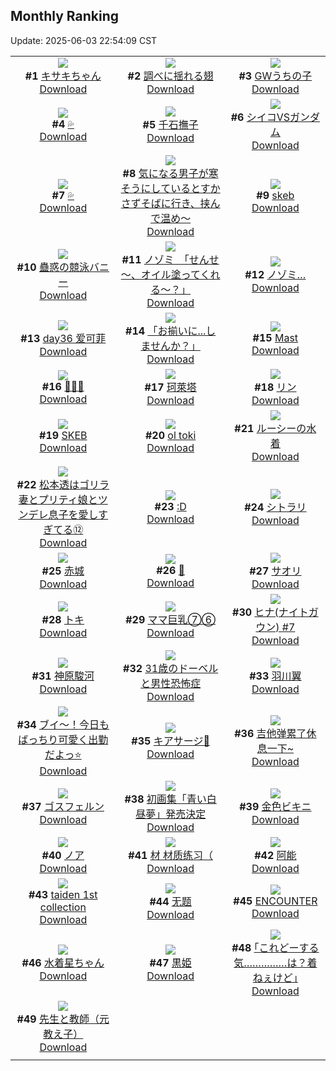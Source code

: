 ## Monthly Ranking
Update: 2025-06-03 22:54:09 CST

|      |      |      |
| :----: | :----: | :----: |
| ![](https://i.pixiv.re/c/240x480/img-master/img/2025/05/06/00/00/13/130081703_p0_master1200.jpg)<br>**#1** [キサキちゃん](https://www.pixiv.net/artworks/130081703)<br>[Download](https://i.pixiv.re/img-original/img/2025/05/06/00/00/13/130081703_p0.jpg) | ![](https://i.pixiv.re/c/240x480/img-master/img/2025/05/06/00/00/10/130081677_p0_master1200.jpg)<br>**#2** [調べに揺れる翅](https://www.pixiv.net/artworks/130081677)<br>[Download](https://i.pixiv.re/img-original/img/2025/05/06/00/00/10/130081677_p0.jpg) | ![](https://i.pixiv.re/c/240x480/img-master/img/2025/05/06/22/03/12/130118922_p0_master1200.jpg)<br>**#3** [GWうちの子](https://www.pixiv.net/artworks/130118922)<br>[Download](https://i.pixiv.re/img-original/img/2025/05/06/22/03/12/130118922_p0.jpg) |
| ![](https://i.pixiv.re/c/240x480/img-master/img/2025/05/06/00/00/16/130081733_p0_master1200.jpg)<br>**#4** [💦](https://www.pixiv.net/artworks/130081733)<br>[Download](https://i.pixiv.re/img-original/img/2025/05/06/00/00/16/130081733_p0.jpg) | ![](https://i.pixiv.re/c/240x480/img-master/img/2025/05/06/00/00/06/130081641_p0_master1200.jpg)<br>**#5** [千石撫子](https://www.pixiv.net/artworks/130081641)<br>[Download](https://i.pixiv.re/img-original/img/2025/05/06/00/00/06/130081641_p0.png) | ![](https://i.pixiv.re/c/240x480/img-master/img/2025/05/06/19/42/53/130112416_p0_master1200.jpg)<br>**#6** [シイコVSガンダム](https://www.pixiv.net/artworks/130112416)<br>[Download](https://i.pixiv.re/img-original/img/2025/05/06/19/42/53/130112416_p0.jpg) |
| ![](https://i.pixiv.re/c/240x480/img-master/img/2025/05/04/15/46/57/130021589_p0_master1200.jpg)<br>**#7** [💦](https://www.pixiv.net/artworks/130021589)<br>[Download](https://i.pixiv.re/img-original/img/2025/05/04/15/46/57/130021589_p0.png) | ![](https://i.pixiv.re/c/240x480/img-master/img/2025/05/06/09/00/07/130093140_p0_master1200.jpg)<br>**#8** [気になる男子が寒そうにしているとすかさずそばに行き、挟んで温め～](https://www.pixiv.net/artworks/130093140)<br>[Download](https://i.pixiv.re/img-original/img/2025/05/06/09/00/07/130093140_p0.jpg) | ![](https://i.pixiv.re/c/240x480/img-master/img/2025/05/06/17/10/38/130106534_p0_master1200.jpg)<br>**#9** [skeb](https://www.pixiv.net/artworks/130106534)<br>[Download](https://i.pixiv.re/img-original/img/2025/05/06/17/10/38/130106534_p0.png) |
| ![](https://i.pixiv.re/c/240x480/img-master/img/2025/05/06/15/00/20/130102540_p0_master1200.jpg)<br>**#10** [蠱惑の競泳バニー](https://www.pixiv.net/artworks/130102540)<br>[Download](https://i.pixiv.re/img-original/img/2025/05/06/15/00/20/130102540_p0.jpg) | ![](https://i.pixiv.re/c/240x480/img-master/img/2025/05/04/09/00/08/130011647_p0_master1200.jpg)<br>**#11** [ノゾミ　「せんせ～、オイル塗ってくれる～？」](https://www.pixiv.net/artworks/130011647)<br>[Download](https://i.pixiv.re/img-original/img/2025/05/04/09/00/08/130011647_p0.jpg) | ![](https://i.pixiv.re/c/240x480/img-master/img/2025/05/04/12/13/41/130016187_p0_master1200.jpg)<br>**#12** [ノゾミ…](https://www.pixiv.net/artworks/130016187)<br>[Download](https://i.pixiv.re/img-original/img/2025/05/04/12/13/41/130016187_p0.png) |
| ![](https://i.pixiv.re/c/240x480/img-master/img/2025/05/06/19/02/05/130110854_p0_master1200.jpg)<br>**#13** [day36 爱可菲](https://www.pixiv.net/artworks/130110854)<br>[Download](https://i.pixiv.re/img-original/img/2025/05/06/19/02/05/130110854_p0.jpg) | ![](https://i.pixiv.re/c/240x480/img-master/img/2025/05/06/00/00/10/130081679_p0_master1200.jpg)<br>**#14** [「お揃いに...しませんか？」](https://www.pixiv.net/artworks/130081679)<br>[Download](https://i.pixiv.re/img-original/img/2025/05/06/00/00/10/130081679_p0.jpg) | ![](https://i.pixiv.re/c/240x480/img-master/img/2025/05/04/17/08/40/130023828_p0_master1200.jpg)<br>**#15** [Mast](https://www.pixiv.net/artworks/130023828)<br>[Download](https://i.pixiv.re/img-original/img/2025/05/04/17/08/40/130023828_p0.jpg) |
| ![](https://i.pixiv.re/c/240x480/img-master/img/2025/05/05/00/00/18/130040521_p0_master1200.jpg)<br>**#16** [🦋🦋🦋](https://www.pixiv.net/artworks/130040521)<br>[Download](https://i.pixiv.re/img-original/img/2025/05/05/00/00/18/130040521_p0.png) | ![](https://i.pixiv.re/c/240x480/img-master/img/2025/05/05/18/00/05/130066460_p0_master1200.jpg)<br>**#17** [珂萊塔](https://www.pixiv.net/artworks/130066460)<br>[Download](https://i.pixiv.re/img-original/img/2025/05/05/18/00/05/130066460_p0.jpg) | ![](https://i.pixiv.re/c/240x480/img-master/img/2025/05/07/12/30/04/130138791_p0_master1200.jpg)<br>**#18** [リン](https://www.pixiv.net/artworks/130138791)<br>[Download](https://i.pixiv.re/img-original/img/2025/05/07/12/30/04/130138791_p0.jpg) |
| ![](https://i.pixiv.re/c/240x480/img-master/img/2025/05/06/18/53/42/130110366_p0_master1200.jpg)<br>**#19** [SKEB](https://www.pixiv.net/artworks/130110366)<br>[Download](https://i.pixiv.re/img-original/img/2025/05/06/18/53/42/130110366_p0.jpg) | ![](https://i.pixiv.re/c/240x480/img-master/img/2025/05/07/22/11/31/130154116_p0_master1200.jpg)<br>**#20** [ol toki](https://www.pixiv.net/artworks/130154116)<br>[Download](https://i.pixiv.re/img-original/img/2025/05/07/22/11/31/130154116_p0.png) | ![](https://i.pixiv.re/c/240x480/img-master/img/2025/05/05/00/00/22/130040555_p0_master1200.jpg)<br>**#21** [ルーシーの水着](https://www.pixiv.net/artworks/130040555)<br>[Download](https://i.pixiv.re/img-original/img/2025/05/05/00/00/22/130040555_p0.png) |
| ![](https://i.pixiv.re/c/240x480/img-master/img/2025/05/06/22/37/06/130120378_p0_master1200.jpg)<br>**#22** [松本透はゴリラ妻とプリティ娘とツンデレ息子を愛しすぎてる⑫](https://www.pixiv.net/artworks/130120378)<br>[Download](https://i.pixiv.re/img-original/img/2025/05/06/22/37/06/130120378_p0.jpg) | ![](https://i.pixiv.re/c/240x480/img-master/img/2025/05/06/21/24/30/130117048_p0_master1200.jpg)<br>**#23** [:D](https://www.pixiv.net/artworks/130117048)<br>[Download](https://i.pixiv.re/img-original/img/2025/05/06/21/24/30/130117048_p0.jpg) | ![](https://i.pixiv.re/c/240x480/img-master/img/2025/05/06/01/08/39/130084815_p0_master1200.jpg)<br>**#24** [シトラリ](https://www.pixiv.net/artworks/130084815)<br>[Download](https://i.pixiv.re/img-original/img/2025/05/06/01/08/39/130084815_p0.jpg) |
| ![](https://i.pixiv.re/c/240x480/img-master/img/2025/05/06/19/03/23/130110901_p0_master1200.jpg)<br>**#25** [赤城](https://www.pixiv.net/artworks/130110901)<br>[Download](https://i.pixiv.re/img-original/img/2025/05/06/19/03/23/130110901_p0.jpg) | ![](https://i.pixiv.re/c/240x480/img-master/img/2025/05/06/02/01/59/130086411_p0_master1200.jpg)<br>**#26** [🍭](https://www.pixiv.net/artworks/130086411)<br>[Download](https://i.pixiv.re/img-original/img/2025/05/06/02/01/59/130086411_p0.jpg) | ![](https://i.pixiv.re/c/240x480/img-master/img/2025/05/05/00/00/15/130040498_p0_master1200.jpg)<br>**#27** [サオリ](https://www.pixiv.net/artworks/130040498)<br>[Download](https://i.pixiv.re/img-original/img/2025/05/05/00/00/15/130040498_p0.jpg) |
| ![](https://i.pixiv.re/c/240x480/img-master/img/2025/05/04/00/00/16/130000080_p0_master1200.jpg)<br>**#28** [トキ](https://www.pixiv.net/artworks/130000080)<br>[Download](https://i.pixiv.re/img-original/img/2025/05/04/00/00/16/130000080_p0.jpg) | ![](https://i.pixiv.re/c/240x480/img-master/img/2025/05/05/08/00/04/130051560_p0_master1200.jpg)<br>**#29** [ママ巨乳⑦⑥](https://www.pixiv.net/artworks/130051560)<br>[Download](https://i.pixiv.re/img-original/img/2025/05/05/08/00/04/130051560_p0.jpg) | ![](https://i.pixiv.re/c/240x480/img-master/img/2025/05/07/17/51/13/130144797_p0_master1200.jpg)<br>**#30** [ヒナ(ナイトガウン) #7](https://www.pixiv.net/artworks/130144797)<br>[Download](https://i.pixiv.re/img-original/img/2025/05/07/17/51/13/130144797_p0.jpg) |
| ![](https://i.pixiv.re/c/240x480/img-master/img/2025/05/04/00/00/11/130000039_p0_master1200.jpg)<br>**#31** [神原駿河](https://www.pixiv.net/artworks/130000039)<br>[Download](https://i.pixiv.re/img-original/img/2025/05/04/00/00/11/130000039_p0.png) | ![](https://i.pixiv.re/c/240x480/img-master/img/2025/05/06/00/00/30/130081816_p0_master1200.jpg)<br>**#32** [31歳のドーベルと男性恐怖症](https://www.pixiv.net/artworks/130081816)<br>[Download](https://i.pixiv.re/img-original/img/2025/05/06/00/00/30/130081816_p0.png) | ![](https://i.pixiv.re/c/240x480/img-master/img/2025/05/08/00/00/02/130158445_p0_master1200.jpg)<br>**#33** [羽川翼](https://www.pixiv.net/artworks/130158445)<br>[Download](https://i.pixiv.re/img-original/img/2025/05/08/00/00/02/130158445_p0.png) |
| ![](https://i.pixiv.re/c/240x480/img-master/img/2025/05/05/00/00/18/130040523_p0_master1200.jpg)<br>**#34** [ブイ〜！今日もばっちり可愛く出勤だよっ⭐️](https://www.pixiv.net/artworks/130040523)<br>[Download](https://i.pixiv.re/img-original/img/2025/05/05/00/00/18/130040523_p0.png) | ![](https://i.pixiv.re/c/240x480/img-master/img/2025/05/07/20/37/09/130150311_p0_master1200.jpg)<br>**#35** [キアサージ🌸](https://www.pixiv.net/artworks/130150311)<br>[Download](https://i.pixiv.re/img-original/img/2025/05/07/20/37/09/130150311_p0.png) | ![](https://i.pixiv.re/c/240x480/img-master/img/2025/05/14/21/10/01/130108237_p0_master1200.jpg)<br>**#36** [吉他弹累了休息一下~](https://www.pixiv.net/artworks/130108237)<br>[Download](https://i.pixiv.re/img-original/img/2025/05/14/21/10/01/130108237_p0.jpg) |
| ![](https://i.pixiv.re/c/240x480/img-master/img/2025/05/08/00/00/17/130158566_p0_master1200.jpg)<br>**#37** [ゴスフェルン](https://www.pixiv.net/artworks/130158566)<br>[Download](https://i.pixiv.re/img-original/img/2025/05/08/00/00/17/130158566_p0.png) | ![](https://i.pixiv.re/c/240x480/img-master/img/2025/05/06/00/00/34/130081841_p0_master1200.jpg)<br>**#38** [初画集「青い白昼夢」発売決定](https://www.pixiv.net/artworks/130081841)<br>[Download](https://i.pixiv.re/img-original/img/2025/05/06/00/00/34/130081841_p0.jpg) | ![](https://i.pixiv.re/c/240x480/img-master/img/2025/05/06/09/00/03/130093108_p0_master1200.jpg)<br>**#39** [金色ビキニ](https://www.pixiv.net/artworks/130093108)<br>[Download](https://i.pixiv.re/img-original/img/2025/05/06/09/00/03/130093108_p0.jpg) |
| ![](https://i.pixiv.re/c/240x480/img-master/img/2025/05/05/15/27/59/130062076_p0_master1200.jpg)<br>**#40** [ノア](https://www.pixiv.net/artworks/130062076)<br>[Download](https://i.pixiv.re/img-original/img/2025/05/05/15/27/59/130062076_p0.png) | ![](https://i.pixiv.re/c/240x480/img-master/img/2025/05/06/19/52/34/130112775_p0_master1200.jpg)<br>**#41** [材 材质练习（](https://www.pixiv.net/artworks/130112775)<br>[Download](https://i.pixiv.re/img-original/img/2025/05/06/19/52/34/130112775_p0.jpg) | ![](https://i.pixiv.re/c/240x480/img-master/img/2025/05/07/12/42/01/130139008_p0_master1200.jpg)<br>**#42** [阿能](https://www.pixiv.net/artworks/130139008)<br>[Download](https://i.pixiv.re/img-original/img/2025/05/07/12/42/01/130139008_p0.jpg) |
| ![](https://i.pixiv.re/c/240x480/img-master/img/2025/05/05/01/03/48/130043428_p0_master1200.jpg)<br>**#43** [taiden 1st collection](https://www.pixiv.net/artworks/130043428)<br>[Download](https://i.pixiv.re/img-original/img/2025/05/05/01/03/48/130043428_p0.jpg) | ![](https://i.pixiv.re/c/240x480/img-master/img/2025/05/06/00/15/43/130082750_p0_master1200.jpg)<br>**#44** [无题](https://www.pixiv.net/artworks/130082750)<br>[Download](https://i.pixiv.re/img-original/img/2025/05/06/00/15/43/130082750_p0.png) | ![](https://i.pixiv.re/c/240x480/img-master/img/2025/05/04/00/00/08/130000002_p0_master1200.jpg)<br>**#45** [ENCOUNTER](https://www.pixiv.net/artworks/130000002)<br>[Download](https://i.pixiv.re/img-original/img/2025/05/04/00/00/08/130000002_p0.png) |
| ![](https://i.pixiv.re/c/240x480/img-master/img/2025/05/05/19/34/19/130070022_p0_master1200.jpg)<br>**#46** [水着星ちゃん](https://www.pixiv.net/artworks/130070022)<br>[Download](https://i.pixiv.re/img-original/img/2025/05/05/19/34/19/130070022_p0.jpg) | ![](https://i.pixiv.re/c/240x480/img-master/img/2025/05/07/07/28/59/130133879_p0_master1200.jpg)<br>**#47** [黒姫](https://www.pixiv.net/artworks/130133879)<br>[Download](https://i.pixiv.re/img-original/img/2025/05/07/07/28/59/130133879_p0.png) | ![](https://i.pixiv.re/c/240x480/img-master/img/2025/05/05/17/11/05/130064971_p0_master1200.jpg)<br>**#48** [｢これどーする気……………は？着ねぇけど｣](https://www.pixiv.net/artworks/130064971)<br>[Download](https://i.pixiv.re/img-original/img/2025/05/05/17/11/05/130064971_p0.jpg) |
| ![](https://i.pixiv.re/c/240x480/img-master/img/2025/05/06/20/01/56/130113295_p0_master1200.jpg)<br>**#49** [先生と教師（元教え子）](https://www.pixiv.net/artworks/130113295)<br>[Download](https://i.pixiv.re/img-original/img/2025/05/06/20/01/56/130113295_p0.png) |
|      |      |
